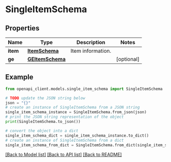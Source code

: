 # SingleItemSchema


## Properties

Name | Type | Description | Notes
------------ | ------------- | ------------- | -------------
**item** | [**ItemSchema**](ItemSchema.md) | Item information. | 
**ge** | [**GEItemSchema**](GEItemSchema.md) |  | [optional] 

## Example

```python
from openapi_client.models.single_item_schema import SingleItemSchema

# TODO update the JSON string below
json = "{}"
# create an instance of SingleItemSchema from a JSON string
single_item_schema_instance = SingleItemSchema.from_json(json)
# print the JSON string representation of the object
print(SingleItemSchema.to_json())

# convert the object into a dict
single_item_schema_dict = single_item_schema_instance.to_dict()
# create an instance of SingleItemSchema from a dict
single_item_schema_from_dict = SingleItemSchema.from_dict(single_item_schema_dict)
```
[[Back to Model list]](../README.md#documentation-for-models) [[Back to API list]](../README.md#documentation-for-api-endpoints) [[Back to README]](../README.md)


